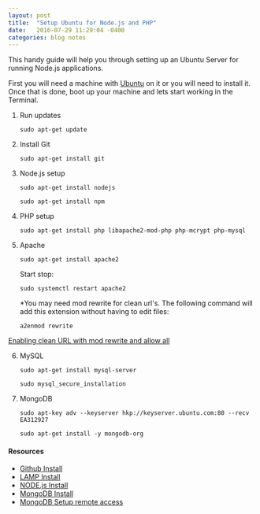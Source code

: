 ```yaml
---
layout: post
title:  "Setup Ubuntu for Node.js and PHP"
date:   2016-07-29 11:29:04 -0400
categories: blog notes
---
```


This handy guide will help you through setting up an Ubuntu Server for running Node.js applications.

First you will need a machine with [Ubuntu](http://www.ubuntu.com/download/server) on it or you will need to install it. Once that is done, boot up your machine and lets start working in the Terminal.

1. Run updates

	```
	sudo apt-get update 
	```

2. Install Git

	```
	sudo apt-get install git 
	```


3. Node.js setup

	```
	sudo apt-get install nodejs
	```

	```
	sudo apt-get install npm
	```

4. PHP setup

	```
	sudo apt-get install php libapache2-mod-php php-mcrypt php-mysql
	```

5. Apache

	```
	sudo apt-get install apache2
	```

	Start stop:

	```
	sudo systemctl restart apache2
	```
	
	*You may need mod rewrite for clean url's. The following command will add this extension without having to edit files:

	```
	a2enmod rewrite
	```

[Enabling clean URL with mod rewrite and allow all](https://www.drupal.org/getting-started/clean-urls)

6. MySQL
	
	```
	sudo apt-get install mysql-server
	```

	```
	sudo mysql_secure_installation
	```

7. MongoDB

	```
	sudo apt-key adv --keyserver hkp://keyserver.ubuntu.com:80 --recv EA312927
	```

	```
	sudo apt-get install -y mongodb-org
	```


#### Resources

- [Github Install](https://www.digitalocean.com/community/tutorials/how-to-install-git-on-ubuntu-14-04#how-to-set-up-git)
- [LAMP Install](https://www.digitalocean.com/community/tutorials/how-to-install-linux-apache-mysql-php-lamp-stack-on-ubuntu-16-04)
- [NODE.js Install](https://www.digitalocean.com/community/tutorials/how-to-install-node-js-on-ubuntu-16-04)
- [MongoDB Install](https://docs.mongodb.com/manual/installation/)
- [MongoDB Setup remote access](https://www.mkyong.com/mongodb/mongodb-allow-remote-access/)
